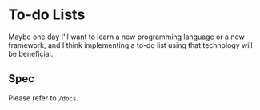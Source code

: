 # To-do Lists

Maybe one day I'll want to learn a new programming language or a new framework, and I think implementing a to-do list using that technology will be beneficial.

## Spec

Please refer to `/docs`.
